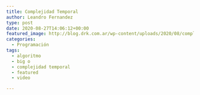 ```yaml
---
title: Complejidad Temporal
author: Leandro Fernandez
type: post
date: 2020-08-27T14:06:12+00:00
featured_image: http://blog.drk.com.ar/wp-content/uploads/2020/08/complejidadTemporal1-672x372.png
categories:
  - Programación
tags:
  - algoritmo
  - big o
  - complejidad temporal
  - featured
  - video

---
```

<figure class="wp-block-embed-youtube wp-block-embed is-type-video is-provider-youtube wp-embed-aspect-16-9 wp-has-aspect-ratio">

<div class="wp-block-embed__wrapper">
  <span class="embed-youtube" style="text-align:center; display: block;"></span>
</div></figure>